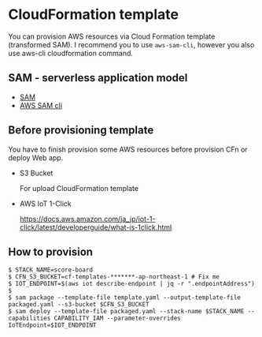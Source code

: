 CloudFormation template
===

You can provision AWS resources via Cloud Formation template (transformed SAM).
I recommend you to use `aws-sam-cli`, however you also use aws-cli cloudformation command.


## SAM - serverless application model

- [SAM](https://github.com/awslabs/serverless-application-model)
- [AWS SAM cli](https://github.com/awslabs/aws-sam-cli)

## Before provisioning template

You have to finish provision some AWS resources before provision CFn or deploy Web app.

- S3 Bucket

    For upload CloudFormation template

- AWS IoT 1-Click

    https://docs.aws.amazon.com/ja_jp/iot-1-click/latest/developerguide/what-is-1click.html

## How to provision

```
$ STACK_NAME=score-board
$ CFN_S3_BUCKET=cf-templates-*******-ap-northeast-1 # Fix me
$ IOT_ENDPOINT=$(aws iot describe-endpoint | jq -r ".endpointAddress")
$ 
$ sam package --template-file template.yaml --output-template-file packaged.yaml --s3-bucket $CFN_S3_BUCKET
$ sam deploy --template-file packaged.yaml --stack-name $STACK_NAME --capabilities CAPABILITY_IAM --parameter-overrides IoTEndpoint=$IOT_ENDPOINT
```